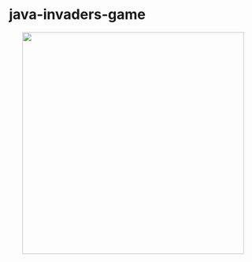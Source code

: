 # java-invaders-game

<p align='center'>
  <img align='center' src='readme_resources/switch-difficulty' width='450'/>
</p>
